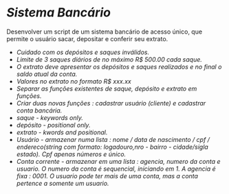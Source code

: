 # ***Sistema Bancário***
Desenvolver um script de um sistema bancário de acesso único, que permite o usuário sacar, depositar e conferir seu extrato.

- *Cuidado com os depósitos e saques inválidos.*
- *Limite de 3 saques diários de no máximo R$ 500.00 cada saque.*
- *O extrato deve apresentar os depósitos e saques realizados e no final o saldo atual da conta.*
- *Valores no extrato no formato R$ xxx.xx*
- *Separar as funções existentes de saque, depósito e extrato em funções.*
- *Criar duas novas funções : cadastrar usuário (cliente) e cadastrar conta bancária.*
- *saque - keywords only.*
- *depósito - positional only.*
- *extrato - kwords and positional.*
- *Usuário - armazenar numa lista : nome / data de nascimento / cpf / endereco(string com formato: logadouro,nro - bairro - cidade/sigla estado). Cpf apenas números e único.*
- *Conta corrente - armazenar em uma lista : agencia, numero da conta e usuario. O numero da conta é sequencial, iniciando em 1. A agencia é fixa : 0001. O usuario pode ter mais de uma conta, mas a conta pertence a somente um usuario.*
